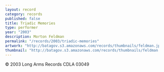 ```yaml
---
layout: record
category: records
published: false
title: Triadic Memories
type: performer
year: "2003"
description: Morton Feldman
permalink: "/records/2003/triadic-memories"
artwork: "http://batagov.s3.amazonaws.com/records/thumbnails/feldman.jpg"
thumbnail: "http://batagov.s3.amazonaws.com/records/thumbnails/feldman.jpg"
---
```


© 2003 Long Arms Records CDLA 03049
